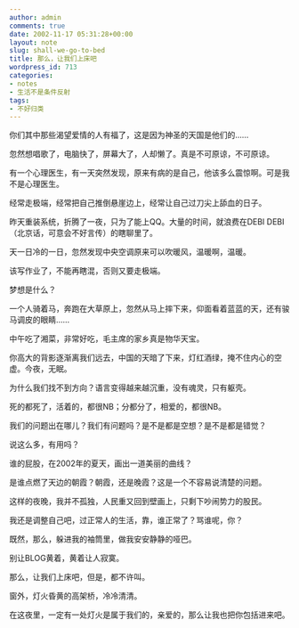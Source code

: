 ```yaml
---
author: admin
comments: true
date: 2002-11-17 05:31:28+00:00
layout: note
slug: shall-we-go-to-bed
title: 那么，让我们上床吧
wordpress_id: 713
categories:
- notes
- 生活不是条件反射
tags:
- 不好归类
---
```


你们其中那些渴望爱情的人有福了，这是因为神圣的天国是他们的……

忽然想唱歌了，电脑快了，屏幕大了，人却懒了。真是不可原谅，不可原谅。

有一个心理医生，有一天突然发现，原来有病的是自己，他该多么震惊啊。可是我不是心理医生。

经常走极端，经常把自己推倒悬崖边上，经常让自己过刀尖上舔血的日子。

昨天重装系统，折腾了一夜，只为了能上QQ。大量的时间，就浪费在DEBI DEBI（北京话，可意会不好言传）的瞎聊里了。

天一日冷的一日，忽然发现中央空调原来可以吹暖风，温暖啊，温暖。

该写作业了，不能再瞎混，否则又要走极端。

梦想是什么？

一个人骑着马，奔跑在大草原上，忽然从马上摔下来，仰面看着蓝蓝的天，还有骏马调皮的眼睛……

中午吃了湘菜，非常好吃，毛主席的家乡真是物华天宝。

你高大的背影逐渐离我们远去，中国的天暗了下来，灯红酒绿，掩不住内心的空虚。今夜，无眠。

为什么我们找不到方向？语言变得越来越沉重，没有魂灵，只有躯壳。

死的都死了，活着的，都很NB；分都分了，相爱的，都很NB。

我们的问题出在哪儿？我们有问题吗？是不是都是空想？是不是都是错觉？

说这么多，有用吗？

谁的屁股，在2002年的夏天，画出一道美丽的曲线？

是谁点燃了天边的朝霞？朝霞，还是晚霞？这是一个不容易说清楚的问题。

这样的夜晚，我并不孤独，人民重又回到壁画上，只剩下吵闹势力的股民。

我还是调整自己吧，过正常人的生活，靠，谁正常了？骂谁呢，你？

既然，那么，躲进我的袖筒里，做我安安静静的哑巴。

别让BLOG黄着，黄着让人寂寞。

那么，让我们上床吧，但是，都不许叫。

窗外，灯火昏黄的高架桥，冷冷清清。

在这夜里，一定有一处灯火是属于我们的，亲爱的，那么让我也把你包括进来吧。
